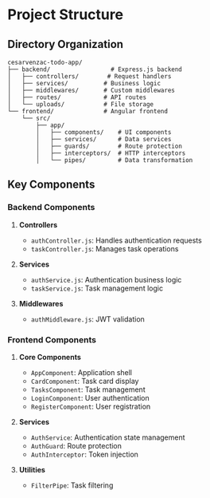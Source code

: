 # Project Structure

## Directory Organization

```
cesarvenzac-todo-app/
├── backend/                 # Express.js backend
│   ├── controllers/        # Request handlers
│   ├── services/          # Business logic
│   ├── middlewares/       # Custom middlewares
│   ├── routes/            # API routes
│   └── uploads/           # File storage
└── frontend/              # Angular frontend
    └── src/
        ├── app/
        │   ├── components/    # UI components
        │   ├── services/      # Data services
        │   ├── guards/        # Route protection
        │   ├── interceptors/  # HTTP interceptors
        │   └── pipes/         # Data transformation
```

## Key Components

### Backend Components
1. **Controllers**
   - `authController.js`: Handles authentication requests
   - `taskController.js`: Manages task operations

2. **Services**
   - `authService.js`: Authentication business logic
   - `taskService.js`: Task management logic

3. **Middlewares**
   - `authMiddleware.js`: JWT validation

### Frontend Components
1. **Core Components**
   - `AppComponent`: Application shell
   - `CardComponent`: Task card display
   - `TasksComponent`: Task management
   - `LoginComponent`: User authentication
   - `RegisterComponent`: User registration

2. **Services**
   - `AuthService`: Authentication state management
   - `AuthGuard`: Route protection
   - `AuthInterceptor`: Token injection

3. **Utilities**
   - `FilterPipe`: Task filtering